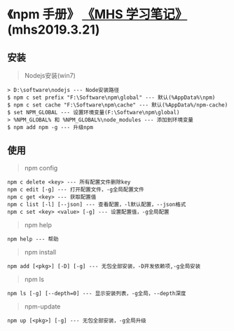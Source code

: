 # 《npm 手册》 [《MHS 学习笔记》] (mhs2019.3.21)

## 安装
> Nodejs安装(win7)
```
> D:\software\nodejs --- Node安装路径
$ npm c set prefix "F:\Software\npm\global" --- 默认(%AppData%\npm)
$ npm c set cache "F:\Software\npm\cache" --- 默认(%AppData%/npm-cache)
$ set NPM_GLOBAL --- 设置环境变量(F:\Software\npm\global)
> %NPM_GLOBAL% 和 %NPM_GLOBAL%\node_modules --- 添加到环境变量
$ npm add npm -g --- 升级npm
```

## 使用
> npm config
```
npm c delete <key> --- 所有配置文件删除key
npm c edit [-g] --- 打开配置文件，-g全局配置文件
npm c get <key> --- 获取配置值
npm c list [-l] [--json] --- 查看配置，-l默认配置，--json格式
npm c set <key> <value> [-g] --- 设置配置值，-g全局配置
```
> npm help
```
npm help --- 帮助
```
> npm install
```
npm add [<pkg>] [-D] [-g] --- 无包全部安装，-D开发依赖项,-g全局安装
```
> npm ls
```
npm ls [-g] [--depth=0] --- 显示安装列表，-g全局，--depth深度
```
> npm-update
```
npm up [<pkg>] [-g] --- 无包全部安装，-g全局升级
```

##
[《MHS 学习笔记》]: https://mhsnet.github.io/mhsstudynotes/ "《MHS 学习笔记》"

[《npm 手册》]: https://mhsnet.github.io/mhsstudynotes/tools/pkg-adm/npm/handbook.html "《npm 手册》"